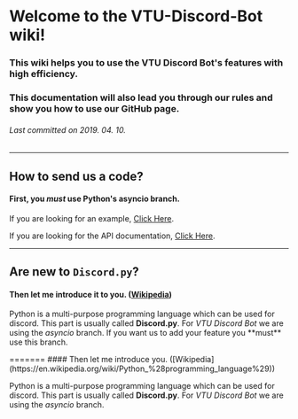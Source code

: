 
# Welcome to the VTU-Discord-Bot wiki!

### This wiki helps you to use the VTU Discord Bot's features with high efficiency.
### This documentation will also lead you through our rules and show you how to use our GitHub page.

###### Last committed on 2019. 04. 10.

---

## How to send us a code?

#### First, you ***must*** use Python's __asyncio__ branch.
 If you are looking for an example, [Click Here](https://github.com/TancsicsGergely/VTU-Discord-Bot/blob/master/Bot%20Files/bot.py).

 If you are looking for the API documentation, [Click Here](https://discordpy.readthedocs.io/en/rewrite/#).

---

## Are new to `Discord.py`?


#### Then let me introduce it to you. ([Wikipedia](https://en.wikipedia.org/wiki/Python_%28programming_language%29))
<p>Python is a multi-purpose programming language which can be used for discord. This part is usually called <strong>Discord.py</strong>. For <em>VTU Discord Bot</em> we are using the <em>asyncio</em> branch. If you want us to add your feature you **must** use this branch.</p>
=======
#### Then let me introduce you. ([Wikipedia](https://en.wikipedia.org/wiki/Python_%28programming_language%29))
<p>Python is a multi-purpose programming language which can be used for discord. This part is usually called <strong>Discord.py</strong>. For <em>VTU Discord Bot</em> we are using the <em>asyncio</em> branch.</p>